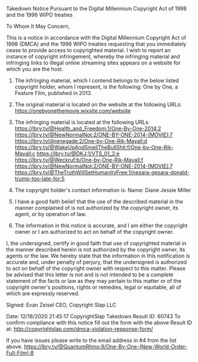 Takedown Notice Pursuant to the Digital Millennium Copyright Act of 1998 and the 1996 WIPO treaties

To Whom It May Concern,

This is a notice in accordance with the Digital Millennium Copyright Act of 1998 (DMCA) and the 1996 WIPO treaties requesting that you immediately cease to provide access to copyrighted material. I wish to report an instance of copyright infringement, whereby the infringing material and infringing links to illegal online streaming sites appears on a website for which you are the host.

1. The infringing material, which I contend belongs to the below listed copyright holder, whom I represent, is the following:
One by One, a Feature Film, published in 2013.

2. The original material is located on the website at the following URLs:
https://onebyonethemovie.wixsite.com/website

3. The infringing material is located at the following URLs:
https://lbry.tv/@Health_and_Freedom:1/One-By-One-2014:2
 https://lbry.tv/@NewNormalNot:2/ONE-BY-ONE-2014-(MOVIE):7
  https://lbry.tv/@renegade:2/One-by-One-Rik-Mayall:d
   https://lbry.tv/@WakeUpAndSmellTheBullShit:f/One-by-One-Rik-Mayall:c
    https://lbry.tv/@DKJ:1/VTS_01_2:e
     https://lbry.tv/@Weckruf:b/One-by-One-Rik-Mayall:f
     https://lbry.tv/@NewNormalNot:2/ONE-BY-ONE-2014-(MOVIE):7
     https://lbry.tv/@TheTruthWillSetHumanityFree:1/nesara-gesara-donald-trump-too-late-for:5

4. The copyright holder's contact information is:
Name: Diane Jessie Miller

5. I have a good faith belief that the use of the described material in the manner complained of is not authorized by the copyright owner, its agent, or by operation of law.

6. The information in this notice is accurate, and I am either the copyright owner or I am authorized to act on behalf of the copyright owner.

I, the undersigned, certify in good faith that use of copyrighted material in the manner described herein is not authorized by the copyright owner, its agents or the law. We hereby state that the information in this notification is accurate and, under penalty of perjury, that the undersigned is authorized to act on behalf of the copyright owner with respect to this matter.
Please be advised that this letter is not and is not intended to be a complete statement of the facts or law as they may pertain to this matter or of the copyright owner's positions, rights or remedies, legal or equitable, all of which are expressly reserved.


Signed: Evan Zeisel
CEO, Copyright Slap LLC

Date: 12/18/2020 21:45:17
CopyrightSlap Takedown Result ID: 60743
To confirm compliance with this notice fill out the form with the above Result ID at: http://copyrightslap.com/dmca-violation-response-form/

If you have issues please write to the email address in #4 from the list above. 
 https://lbry.tv/@QuantumRhino:9/One-By-One-(New-World-Order-Full-Film):8
